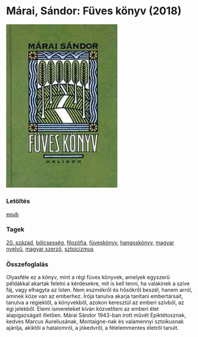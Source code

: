 # <a name="id_1419">Márai, Sándor: Füves könyv (2018)</a>
<img src="https://github.com/BercziSandor/calibre_lib/raw/main/libs/main/Marai%2C%20Sandor/Fuves%20konyv%20%281419%29/cover.jpg" alt="cover" width="300"/>

### Letöltés
[epub](https://github.com/BercziSandor/calibre_lib/raw/main/libs/main/Marai%2C%20Sandor/Fuves%20konyv%20%281419%29/Fuves%20konyv%20-%20Marai%2C%20Sandor.epub)

### Tagek
[20. század](https://github.com/berczisandor/calibre_lib/libs/main/_tags/20.%20sz%c3%a1zad.md), [bölcsesség](https://github.com/berczisandor/calibre_lib/libs/main/_tags/b%c3%b6lcsess%c3%a9g.md), [filozófia](https://github.com/berczisandor/calibre_lib/libs/main/_tags/filoz%c3%b3fia.md), [füveskönyv](https://github.com/berczisandor/calibre_lib/libs/main/_tags/f%c3%bcvesk%c3%b6nyv.md), [hangoskönyv](https://github.com/berczisandor/calibre_lib/libs/main/_tags/hangosk%c3%b6nyv.md), [magyar nyelvű](https://github.com/berczisandor/calibre_lib/libs/main/_tags/magyar%20nyelv%c5%b1.md), [magyar szerző](https://github.com/berczisandor/calibre_lib/libs/main/_tags/magyar%20szerz%c5%91.md), [sztoicizmus](https://github.com/berczisandor/calibre_lib/libs/main/_tags/sztoicizmus.md)

### Összefoglalás
<div>
<p>Olyasféle ez a könyv, mint a régi füves könyvek, amelyek egyszerű példákkal akartak felelni a kérdésekre, mit is kell tenni, ha valakinek a szíve fáj, vagy elhagyta az Isten. Nem eszmékről és hősökről beszél, hanem arról, aminek köze van az emberhez. Írója tanulva akarja tanítani embertársait, tanulva a régiektől, a könyvekből, azokon keresztül az emberi szívből, az égi jelekből. Elemi ismereteket kíván közvetíteni az emberi élet alapigazságait illetően. Márai Sándor 1943-ban írott művét Epiktétosznak, kedves Marcus Aureliusának, Montaigne-nak és valamennyi sztoikusnak ajánlja, akiktől a hatalomról, a jókedvről, a félelemmentes életről tanult.</p></div>


